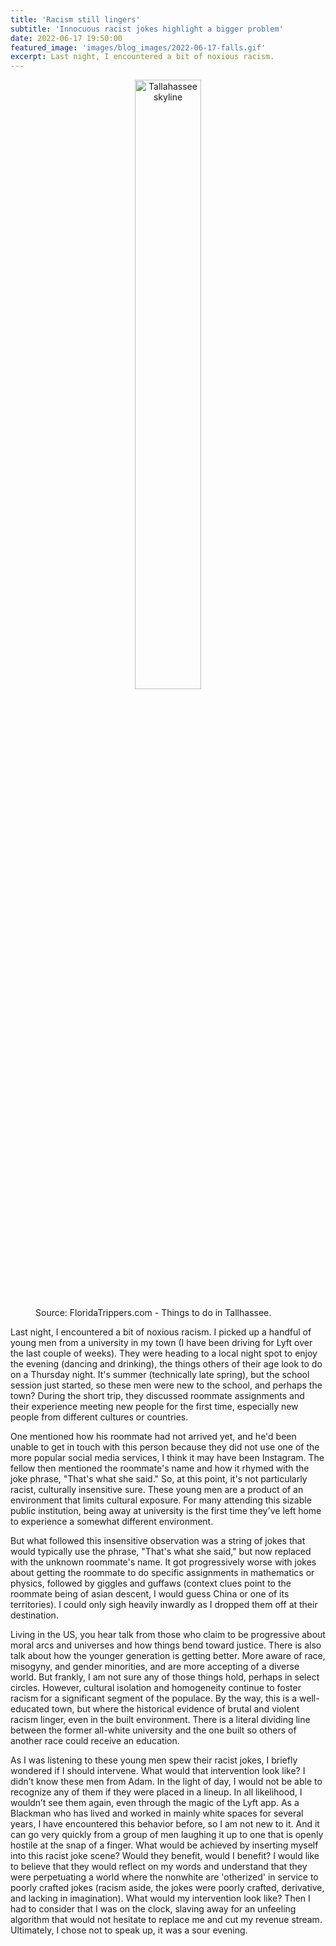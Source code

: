```yaml
---
title: 'Racism still lingers'
subtitle: 'Innocuous racist jokes highlight a bigger problem'
date: 2022-06-17 19:50:00
featured_image: 'images/blog_images/2022-06-17-falls.gif'
excerpt: Last night, I encountered a bit of noxious racism.
---
```


<figure>
  <p align="center">
    <img src="{{site.url}}/images/blog_images/2022-06-17-tally.png" alt="Tallahassee skyline" width="50%"/>
  <figcaption>Source: FloridaTrippers.com - Things to do in Tallhassee.</figcaption>
  </p>
</figure>

Last night, I encountered a bit of noxious racism. I picked up a handful of young men from a university in my town (I have been driving for Lyft over the last couple of weeks). They were heading to a local night spot to enjoy the evening (dancing and drinking), the things others of their age look to do on a Thursday night. It's summer (technically late spring), but the school session just started, so these men were new to the school, and perhaps the town? During the short trip, they discussed roommate assignments and their experience meeting new people for the first time, especially new people from different cultures or countries.

One mentioned how his roommate had not arrived yet, and he'd been unable to get in touch with this person because they did not use one of the more popular social media services, I think it may have been Instagram. The fellow then mentioned the roommate's name and how it rhymed with the joke phrase, "That's what she said." So, at this point, it's not particularly racist, culturally insensitive sure. These young men are a product of an environment that limits cultural exposure. For many attending this sizable public institution, being away at university is the first time they've left home to experience a somewhat different environment.

But what followed this insensitive observation was a string of jokes that would typically use the phrase, "That's what she said," but now replaced with the unknown roommate's name. It got progressively worse with jokes about getting the roommate to do specific assignments in mathematics or physics, followed by giggles and guffaws (context clues point to the roommate being of asian descent, I would guess China or one of its territories). I could only sigh heavily inwardly as I dropped them off at their destination.

Living in the US, you hear talk from those who claim to be progressive about moral arcs and universes and how things bend toward justice. There is also  talk about how the younger generation is getting better. More aware of race, misogyny, and gender minorities, and are more accepting of a diverse world. But frankly, I am not sure any of those things hold, perhaps in select circles. However, cultural isolation and homogeneity continue to foster racism for a significant segment of the populace. By the way, this is a well-educated town, but where the historical evidence of brutal and violent racism linger, even in the built environment. There is a literal dividing line between the former all-white university and the one built so others of another race could receive an education. 

As I was listening to these young men spew their racist jokes, I briefly wondered if I should intervene. What would that intervention look like? I didn’t know these men from Adam. In the light of day, I would not be able to recognize any of them if they were placed in a lineup. In all likelihood, I wouldn’t see them again, even through the magic of the Lyft app. As a Blackman who has lived and worked in mainly white spaces for several years, I have encountered this behavior before, so I am not new to it. And it can go very quickly from a group of men laughing it up to one that is openly hostile at the snap of a finger. What would be achieved by inserting myself into this racist joke scene? Would they benefit, would I benefit? I would like to believe that they would reflect on my words and understand that they were perpetuating a world where the nonwhite are 'otherized' in service to poorly crafted jokes (racism aside, the jokes were poorly crafted, derivative, and lacking in imagination). What would my intervention look like? Then I had to consider that I was on the clock, slaving away for an unfeeling algorithm that would not hesitate to replace me and cut my revenue stream. Ultimately, I chose not to speak up, it was a sour evening.
